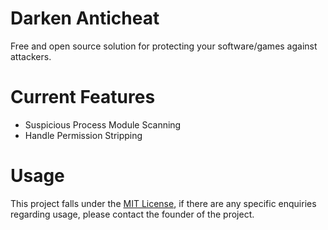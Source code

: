 # Darken Anticheat
Free and open source solution for protecting your software/games against attackers.

# Current Features
- Suspicious Process Module Scanning
- Handle Permission Stripping

# Usage
This project falls under the [MIT License](LICENSE.md), if there are any specific enquiries regarding usage, please contact the founder of the project.